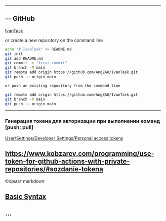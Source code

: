 -------------------------------------------------------------------------------
-- GitHub
-----
[IvanTask](https://github.com/AngZAU/IvanTask.git)

or create a new repository on the command line
```bash
echo "# IvanTask" >> README.md
git init
git add README.md
git commit -m "first commit"
git branch -M main
git remote add origin https://github.com/AngZAU/IvanTask.git
git push -u origin main

or push an existing repository from the command line

git remote add origin https://github.com/AngZAU/IvanTask.git
git branch -M main
git push -u origin main
```
---
### Генерация токена для авторизации при выполнении команд [push; pull]

[User/Settings/Developer Settings/Personal access tokens](https://github.com/settings/tokens)

https://www.kobzarev.com/programming/use-token-for-github-actions-with-private-repositories/#sozdanie-tokena
---
Формат markdown

[Basic Syntax](https://www.markdownguide.org/basic-syntax/)
---
...
---